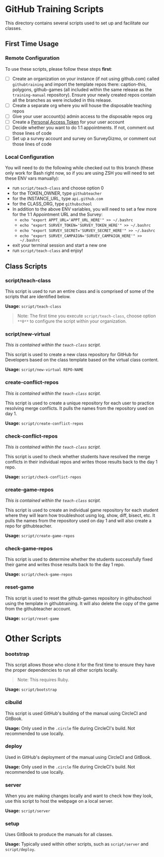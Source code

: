 # GitHub Training Scripts

This directory contains several scripts used to set up and facilitate our classes.

## First Time Usage

### Remote Configuration

To use these scripts, please follow these steps **first**:

- [ ] Create an organization on your instance (if not using github.com) called `githubtraining` and import the template repos there: caption-this, polygons, github-games (all included within the same release as the `training-manual` repository). Ensure your newly created repos contain all the branches as were included in this release.
- [ ] Create a separate org where you will house the disposable teaching repos
- [ ] Give your user account(s) admin access to the disposable repos org
- [ ] Create a [Personal Access Token](https://help.github.com/articles/creating-a-personal-access-token-for-the-command-line/) for your user account
- [ ] Decide whether you want to do 1:1 appointments. If not, comment out those lines of code
- [ ] Set up a survey account and survey on SurveyGizmo, or comment out those lines of code

### Local Configuration

You will need to do the following while checked out to this branch (these only work for Bash right now, so if you are using ZSH you will need to set these ENV vars manually):

- run `script/teach-class` and choose option 0
- for the TOKEN_OWNER, type `githubteacher`
- for the INSTANCE_URL, type `api.github.com`
- for the CLASS_ORG, type `githubschool`
- In addition to the above ENV variables, you will need to set a few more for the 1:1 Appointment URL and the Survey:
  - `echo "export APPT_URL='APPT_URL_HERE'" >> ~/.bashrc`
  - `echo "export SURVEY_TOKEN='SURVEY_TOKEN_HERE'" >> ~/.bashrc`
  - `echo "export SURVEY_SECRET='SURVEY_SECRET_HERE'" >> ~/.bashrc`
  - `echo "export SURVEY_CAMPAIGN='SURVEY_CAMPAIGN_HERE'" >> ~/.bashrc`
- exit your terminal session and start a new one
- run `script/teach-class` and enjoy!

## Class Scripts

### script/teach-class

This script is used to run an entire class and is comprised of some of the scripts that are identified below.

**Usage:** `script/teach-class`

> Note: The first time you execute `script/teach-class`, choose option `**0**` to configure the script within your organization.

### script/new-virtual

_This is contained within the `teach-class` script._

This script is used to create a new class repository for GitHub for Developers based on the class template based on the virtual class content.

**Usage:** `script/new-virtual REPO-NAME`

### create-conflict-repos

_This is contained within the `teach-class` script._

This script is used to create a unique repository for each user to practice resolving merge conflicts. It pulls the names from the repository used on day 1.

**Usage:** `script/create-conflict-repos`

### check-conflict-repos

_This is contained within the `teach-class` script._

This script is used to check whether students have resolved the merge conflicts in their individual repos and writes those results back to the day 1 repo.

**Usage:** `script/check-conflict-repos`

### create-game-repos

_This is contained within the `teach-class` script._

This script is used to create an individual game repository for each student where they will learn how troubleshoot using log, show, diff, bisect, etc. It pulls the names from the repository used on day 1 and will also create a repo for githubteacher.

**Usage:** `script/create-game-repos`

### check-game-repos

This script is used to determine whether the students successfully fixed their game and writes those results back to the day 1 repo.

**Usage:** `script/check-game-repos`

### reset-game

This script is used to reset the github-games repository in githubschool using the template in githubtraining. It will also delete the copy of the game from the githubteacher account.

**Usage:** `script/reset-game`

# Other Scripts

### bootstrap

This script allows those who clone it for the first time to ensure they have the proper dependencies to run all other scripts locally.

> Note: This requires Ruby.

**Usage:** `script/bootstrap`

### cibuild

This script is used GitHub's building of the manual using CircleCI and GitBook.

**Usage:** Only used in the `.circle` file during CircleCI's build. Not recommended to use locally.

### deploy

Used in GitHub's deployment of the manual using CircleCI and GitBook.

**Usage:** Only used in the `.circle` file during CircleCI's build. Not recommended to use locally.

### server

When you are making changes locally and want to check how they look, use this script to host the webpage on a local server.

**Usage:** `script/server`

### setup

Uses GitBook to produce the manuals for all classes.

**Usage:** Typically used within other scripts, such as `script/server` and `script/deploy`.
